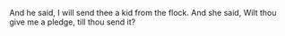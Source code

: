 And he said, I will send thee a kid from the flock. And she said, Wilt thou give me a pledge, till thou send it?
